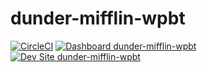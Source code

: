 # dunder-mifflin-wpbt

[![CircleCI](https://circleci.com/gh/Pantheon-SE/dunder-mifflin-wpbt.svg?style=shield)](https://circleci.com/gh/pantheon-se/dunder-mifflin-wpbt)
[![Dashboard dunder-mifflin-wpbt](https://img.shields.io/badge/dashboard-dunder_mifflin_wpbt-yellow.svg)](https://dashboard.pantheon.io/sites/a6350fe7-8c26-455a-b6e5-b666ae3907f6#dev/code)
[![Dev Site dunder-mifflin-wpbt](https://img.shields.io/badge/site-dunder_mifflin_wpbt-blue.svg)](http://dev-dunder-mifflin-wpbt.pantheonsite.io/)
